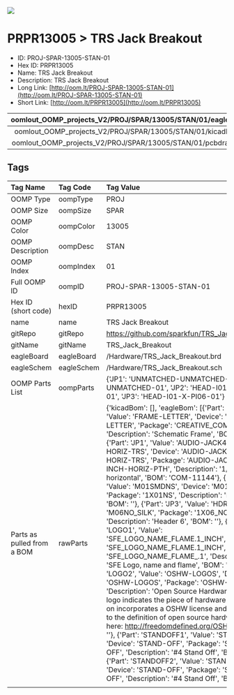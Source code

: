 


  
![][im]
# PRPR13005 > TRS Jack Breakout

- ID: PROJ-SPAR-13005-STAN-01
- Hex ID: PRPR13005
- Name: TRS Jack Breakout
- Description: TRS Jack Breakout
- Long Link: [http://oom.lt/PROJ-SPAR-13005-STAN-01](http://oom.lt/PROJ-SPAR-13005-STAN-01)
- Short Link: [http://oom.lt/PRPR13005](http://oom.lt/PRPR13005)
  

|oomlout_OOMP_projects_V2/PROJ/SPAR/13005/STAN/01/eagleImage.png|oomlout_OOMP_projects_V2/PROJ/SPAR/13005/STAN/01/eagleSchemImage.png|oomlout_OOMP_projects_V2/PROJ/SPAR/13005/STAN/01/kicadPcb3dFront.png|oomlout_OOMP_projects_V2/PROJ/SPAR/13005/STAN/01/kicadPcb3dBack.png|
| :---: | :---: | :---: | :---: |
|oomlout_OOMP_projects_V2/PROJ/SPAR/13005/STAN/01/kicadPcb3d.png|oomlout_OOMP_projects_V2/PROJ/SPAR/13005/STAN/01/bomBack.png|oomlout_OOMP_projects_V2/PROJ/SPAR/13005/STAN/01/bomFront.png|oomlout_OOMP_projects_V2/PROJ/SPAR/13005/STAN/01/pcbdraw.svg|
|oomlout_OOMP_projects_V2/PROJ/SPAR/13005/STAN/01/pcbdrawBack.svg||||

## Tags
  

|Tag Name|Tag Code|Tag Value|
| :--- | :--- | :--- |
|OOMP Type|oompType|PROJ|
|OOMP Size|oompSize|SPAR|
|OOMP Color|oompColor|13005|
|OOMP Description|oompDesc|STAN|
|OOMP Index|oompIndex|01|
|Full OOMP ID|oompID|PROJ-SPAR-13005-STAN-01|
|Hex ID (short code)|hexID|PRPR13005|
|name|name|TRS Jack Breakout|
|gitRepo|gitRepo|https://github.com/sparkfun/TRS_Jack_Breakout|
|gitName|gitName|TRS_Jack_Breakout|
|eagleBoard|eagleBoard|/Hardware/TRS_Jack_Breakout.brd|
|eagleSchem|eagleSchem|/Hardware/TRS_Jack_Breakout.sch|
|OOMP Parts List|oompParts|{'JP1': 'UNMATCHED-UNMATCHED-X-UNMATCHED-01', 'JP2': 'HEAD-I01-X-PI01-01', 'JP3': 'HEAD-I01-X-PI06-01'}|
|Parts as pulled from a BOM|rawParts|{'kicadBom': [], 'eagleBom': [{'Part': 'FRAME1', 'Value': 'FRAME-LETTER', 'Device': 'FRAME-LETTER', 'Package': 'CREATIVE_COMMONS', 'Description': 'Schematic Frame', 'BOM': ''}, {'Part': 'JP1', 'Value': 'AUDIO-JACK4-.25-HORIZ-TRS', 'Device': 'AUDIO-JACK4-.25-HORIZ-TRS', 'Package': 'AUDIO-JACK-.25-INCH-HORIZ-PTH', 'Description': '1/4 TRS jack, horizontal', 'BOM': 'COM-11144'}, {'Part': 'JP2', 'Value': 'M01SMDNS', 'Device': 'M01SMDNS', 'Package': '1X01NS', 'Description': 'Header 1', 'BOM': ''}, {'Part': 'JP3', 'Value': 'HDR', 'Device': 'M06NO_SILK', 'Package': '1X06_NO_SILK', 'Description': 'Header 6', 'BOM': ''}, {'Part': 'LOGO1', 'Value': 'SFE_LOGO_NAME_FLAME.1_INCH', 'Device': 'SFE_LOGO_NAME_FLAME.1_INCH', 'Package': 'SFE_LOGO_NAME_FLAME_.1', 'Description': 'SFE Logo, name and flame', 'BOM': ''}, {'Part': 'LOGO2', 'Value': 'OSHW-LOGOS', 'Device': 'OSHW-LOGOS', 'Package': 'OSHW-LOGO-S', 'Description': 'Open Source Hardware Logo This logo indicates the piece of hardware it is found on incorporates a OSHW license and/or adheres to the definition of open source hardware found here: http://freedomdefined.org/OSHW', 'BOM': ''}, {'Part': 'STANDOFF1', 'Value': 'STAND-OFF', 'Device': 'STAND-OFF', 'Package': 'STAND-OFF', 'Description': '#4 Stand Off', 'BOM': ''}, {'Part': 'STANDOFF2', 'Value': 'STAND-OFF', 'Device': 'STAND-OFF', 'Package': 'STAND-OFF', 'Description': '#4 Stand Off', 'BOM': ''}]}|
||||



[im]: PROJ/SPAR/13005/STAN/01/kicadPcb3d_450.png
